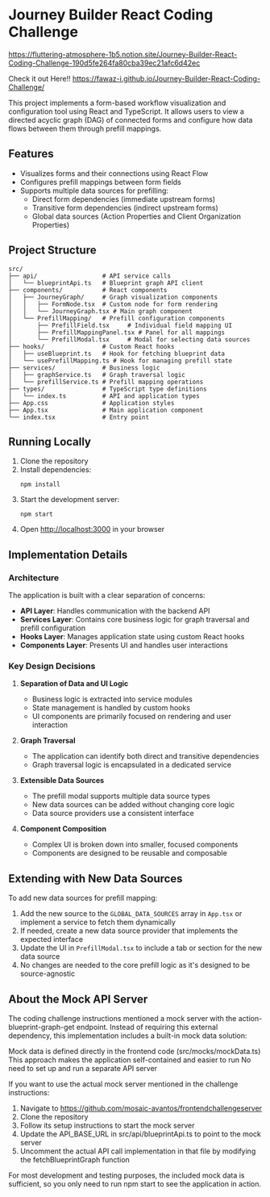 # Journey Builder React Coding Challenge
https://fluttering-atmosphere-1b5.notion.site/Journey-Builder-React-Coding-Challenge-190d5fe264fa80cba39ec21afc6d42ec

Check it out Here!! https://fawaz-i.github.io/Journey-Builder-React-Coding-Challenge/

This project implements a form-based workflow visualization and configuration tool using React and TypeScript. It allows users to view a directed acyclic graph (DAG) of connected forms and configure how data flows between them through prefill mappings.

## Features

- Visualizes forms and their connections using React Flow
- Configures prefill mappings between form fields
- Supports multiple data sources for prefilling:
  - Direct form dependencies (immediate upstream forms)
  - Transitive form dependencies (indirect upstream forms)
  - Global data sources (Action Properties and Client Organization Properties)

## Project Structure

```
src/
├── api/                  # API service calls
│   └── blueprintApi.ts   # Blueprint graph API client
├── components/           # React components
│   ├── JourneyGraph/     # Graph visualization components
│   │   ├── FormNode.tsx  # Custom node for form rendering
│   │   └── JourneyGraph.tsx # Main graph component
│   └── PrefillMapping/   # Prefill configuration components
│       ├── PrefillField.tsx     # Individual field mapping UI
│       ├── PrefillMappingPanel.tsx # Panel for all mappings
│       └── PrefillModal.tsx     # Modal for selecting data sources
├── hooks/                # Custom React hooks
│   ├── useBlueprint.ts   # Hook for fetching blueprint data
│   └── usePrefillMapping.ts # Hook for managing prefill state
├── services/             # Business logic
│   ├── graphService.ts   # Graph traversal logic
│   └── prefillService.ts # Prefill mapping operations
├── types/                # TypeScript type definitions
│   └── index.ts          # API and application types
├── App.css               # Application styles
├── App.tsx               # Main application component
└── index.tsx             # Entry point
```

## Running Locally

1. Clone the repository
2. Install dependencies:
   ```
   npm install
   ```
3. Start the development server:
   ```
   npm start
   ```
4. Open [http://localhost:3000](http://localhost:3000) in your browser

## Implementation Details

### Architecture

The application is built with a clear separation of concerns:

- **API Layer**: Handles communication with the backend API
- **Services Layer**: Contains core business logic for graph traversal and prefill configuration
- **Hooks Layer**: Manages application state using custom React hooks
- **Components Layer**: Presents UI and handles user interactions

### Key Design Decisions

1. **Separation of Data and UI Logic**

   - Business logic is extracted into service modules
   - State management is handled by custom hooks
   - UI components are primarily focused on rendering and user interaction

2. **Graph Traversal**

   - The application can identify both direct and transitive dependencies
   - Graph traversal logic is encapsulated in a dedicated service

3. **Extensible Data Sources**

   - The prefill modal supports multiple data source types
   - New data sources can be added without changing core logic
   - Data source providers use a consistent interface

4. **Component Composition**
   - Complex UI is broken down into smaller, focused components
   - Components are designed to be reusable and composable

## Extending with New Data Sources

To add new data sources for prefill mapping:

1. Add the new source to the `GLOBAL_DATA_SOURCES` array in `App.tsx` or implement a service to fetch them dynamically
2. If needed, create a new data source provider that implements the expected interface
3. Update the UI in `PrefillModal.tsx` to include a tab or section for the new data source
4. No changes are needed to the core prefill logic as it's designed to be source-agnostic

## About the Mock API Server

The coding challenge instructions mentioned a mock server with the action-blueprint-graph-get endpoint. Instead of requiring this external dependency, this implementation includes a built-in mock data solution:

Mock data is defined directly in the frontend code (src/mocks/mockData.ts)
This approach makes the application self-contained and easier to run
No need to set up and run a separate API server

If you want to use the actual mock server mentioned in the challenge instructions:

1. Navigate to https://github.com/mosaic-avantos/frontendchallengeserver
2. Clone the repository
3. Follow its setup instructions to start the mock server
4. Update the API_BASE_URL in src/api/blueprintApi.ts to point to the mock server
5. Uncomment the actual API call implementation in that file by modifying the fetchBlueprintGraph function

For most development and testing purposes, the included mock data is sufficient, so you only need to run npm start to see the application in action.
